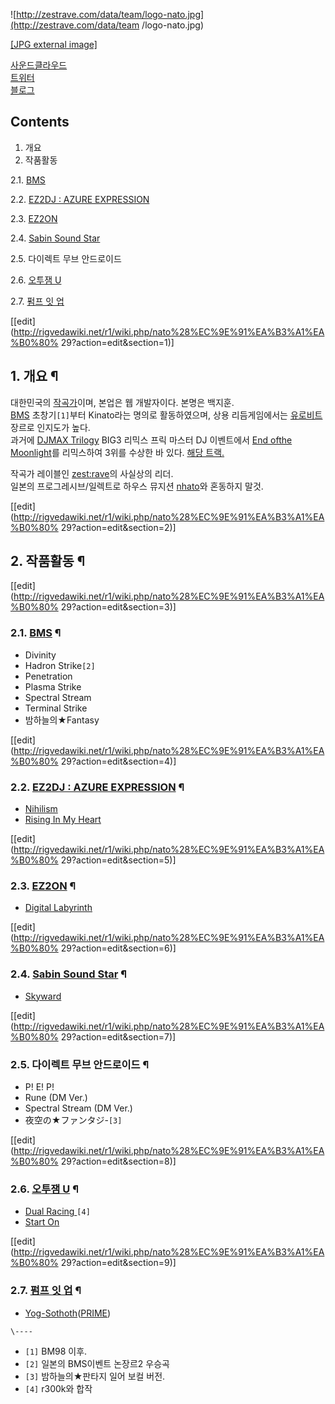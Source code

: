 ![http://zestrave.com/data/team/logo-nato.jpg](http://zestrave.com/data/team
/logo-nato.jpg)

[[JPG external image]](http://zestrave.com/data/team/logo-nato.jpg)

[사운드클라우드](https://soundcloud.com/kinato)  
[트위터](https://twitter.com/kinato_)  
[블로그](http://blog.naver.com/100bb)

## Contents

    

1. 개요 
2. 작품활동 
    

2.1. [BMS](BMS.md)

2.2. [EZ2DJ : AZURE EXPRESSION](EZ2DJ%20%3A%20AZURE%20EXPRESSION.md)

2.3. [EZ2ON](EZ2ON.md)

2.4. [Sabin Sound Star](Sabin%20Sound%20Star.md)

2.5. 다이렉트 무브 안드로이드

2.6. [오투잼 U](%EC%98%A4%ED%88%AC%EC%9E%BC%20U.md)

2.7. [펌프 잇 업](%ED%8E%8C%ED%94%84%20%EC%9E%87%20%EC%97%85.md)

[[edit](http://rigvedawiki.net/r1/wiki.php/nato%28%EC%9E%91%EA%B3%A1%EA%B0%80%
29?action=edit&section=1)]

## 1. 개요 ¶

대한민국의 [작곡가](%EC%9E%91%EA%B3%A1%EA%B0%80.md)이며, 본업은 웹 개발자이다. 본명은 백지훈.  
[BMS](BMS.md) 초창기`[1]`부터 Kinato라는 명의로 활동하였으며, 상용 리듬게임에서는
[유로비트](%EC%9C%A0%EB%A1%9C%EB%B9%84%ED%8A%B8.md) 장르로 인지도가 높다.  
과거에 [DJMAX Trilogy](DJMAX%20Trilogy.md) BIG3 리믹스 프릭 마스터 DJ 이벤트에서 [End ofthe Moonlight](End%20of%20the%20Moonlight.md)를 리믹스하여 3위를 수상한 바 있다. [해당
트랙.](http://blog.naver.com/100bb/130096575208)

  

작곡가 레이블인 [zest:rave](zest%3Arave.md)의 사실상의 리더.  
일본의 프로그레시브/일렉트로 하우스 뮤지션 [nhato](nhato.md)와 혼동하지 말것.

[[edit](http://rigvedawiki.net/r1/wiki.php/nato%28%EC%9E%91%EA%B3%A1%EA%B0%80%
29?action=edit&section=2)]

## 2. 작품활동 ¶

[[edit](http://rigvedawiki.net/r1/wiki.php/nato%28%EC%9E%91%EA%B3%A1%EA%B0%80%
29?action=edit&section=3)]

### 2.1. [BMS](BMS.md) ¶

  * Divinity
  * Hadron Strike`[2]`
  * Penetration
  * Plasma Strike
  * Spectral Stream
  * Terminal Strike
  * 밤하늘의★Fantasy

[[edit](http://rigvedawiki.net/r1/wiki.php/nato%28%EC%9E%91%EA%B3%A1%EA%B0%80%
29?action=edit&section=4)]

### 2.2. [EZ2DJ : AZURE EXPRESSION](EZ2DJ%20%3A%20AZURE%20EXPRESSION.md) ¶

  * [Nihilism](Nihilism.md)
  * [Rising In My Heart](Rising%20In%20My%20Heart.md)

[[edit](http://rigvedawiki.net/r1/wiki.php/nato%28%EC%9E%91%EA%B3%A1%EA%B0%80%
29?action=edit&section=5)]

### 2.3. [EZ2ON](EZ2ON.md) ¶

  * [Digital Labyrinth](Digital%20Labyrinth.md)

[[edit](http://rigvedawiki.net/r1/wiki.php/nato%28%EC%9E%91%EA%B3%A1%EA%B0%80%
29?action=edit&section=6)]

### 2.4. [Sabin Sound Star](Sabin%20Sound%20Star.md) ¶

  * [Skyward](Skyward.md)

[[edit](http://rigvedawiki.net/r1/wiki.php/nato%28%EC%9E%91%EA%B3%A1%EA%B0%80%
29?action=edit&section=7)]

### 2.5. 다이렉트 무브 안드로이드 ¶

  * P! E! P!
  * Rune (DM Ver.)
  * Spectral Stream (DM Ver.)
  * 夜空の★ファンタジ-`[3]`

[[edit](http://rigvedawiki.net/r1/wiki.php/nato%28%EC%9E%91%EA%B3%A1%EA%B0%80%
29?action=edit&section=8)]

### 2.6. [오투잼 U](%EC%98%A4%ED%88%AC%EC%9E%BC%20U.md) ¶

  * [Dual Racing <RED vs BLUE>](Dual%20Racing%20%3CRED%20vs%20BLUE%3E.md)`[4]`
  * [Start On <RED>](Start%20On%20%3CRED%3E.md)

[[edit](http://rigvedawiki.net/r1/wiki.php/nato%28%EC%9E%91%EA%B3%A1%EA%B0%80%
29?action=edit&section=9)]

### 2.7. [펌프 잇 업](%ED%8E%8C%ED%94%84%20%EC%9E%87%20%EC%97%85.md) ¶

  * [Yog-Sothoth](%EC%9A%94%EA%B7%B8%20%EC%86%8C%ED%86%A0%EC%8A%A4.md)([PRIME](%ED%8E%8C%ED%94%84%20%EC%9E%87%20%EC%97%85/PRIME.md))

`\----`

  * `[1]` BM98 이후.
  * `[2]` 일본의 BMS이벤트 논장르2 우승곡
  * `[3]` 밤하늘의★판타지 일어 보컬 버전.
  * `[4]` r300k와 합작

